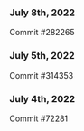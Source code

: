 ### July 8th, 2022

Commit #282265

### July 5th, 2022

Commit #314353


### July 4th, 2022

Commit #72281
